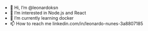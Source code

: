 - 👋 Hi, I’m @leonardoksn
- 👀 I’m interested in Node.js and React
- 🌱 I’m currently learning docker
- 📫 How to reach me linkedin.com/in/leonardo-nunes-3a8807185

<!---
leonardoksn/leonardoksn is a ✨ special ✨ repository because its `README.md` (this file) appears on your GitHub profile.
You can click the Preview link to take a look at your changes.
--->
